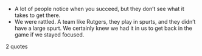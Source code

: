  - A lot of people notice when you succeed, but they don’t see what it takes to get there.
 - We were rattled. A team like Rutgers, they play in spurts, and they didn’t have a large spurt. We certainly knew we had it in us to get back in the game if we stayed focused.

2 quotes
